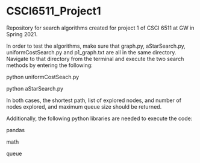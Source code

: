 # CSCI6511_Project1
Repository for search algorithms created for project 1 of CSCI 6511 at GW in Spring 2021.

In order to test the algorithms, make sure that graph.py, aStarSearch.py, uniformCostSearch.py and p1_graph.txt are all in the same directory. Navigate to that directory from the terminal and execute the two search methods by entering the following:

python uniformCostSeach.py

python aStarSearch.py

In both cases, the shortest path, list of explored nodes, and number of nodes explored, and maximum queue size should be returned.

Additionally, the following python libraries are needed to execute the code:

pandas

math

queue
